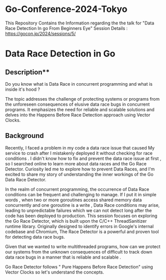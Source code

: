 # Go-Conference-2024-Tokyo
This Repository Contains the Information regarding the the talk for "Data Race Detection In go From Beginners Eye" 
Session Details : https://gocon.jp/2024/sessions/5/

# Data Race Detection in Go

## Description**

Do you know what is Data Race in concurrent programming and what is inside it's hood ?

The topic addresses the challenge of protecting systems or programs from the unforeseen consequences of elusive data race bugs in concurrent programs. It emphasizes the need for reliable and scalable solutions and delves into the Happens Before Race Detection approach using Vector Clocks.

## Background

Recently, I faced a problem in my code a data race issue that caused My service to crash after I mistakenly deployed it without checking for race conditions . I didn't know how to fix and prevent the data race issue at first , so I searched online to learn more about data races and the Go Race Detector. Curiosity led me to explore how to prevent Data Races, and I'm excited to share my story of understanding the inner workings of the Go Data Race Detector.

In the realm of concurrent programming, the occurrence of Data Race conditions can be frequent and challenging to manage. If I put it in simple words , when two or more goroutines access shared memory data concurrently and one goroutine is a write , Data Race conditions may arise, leading to unpredictable failures which we can not detect long after the code has been deployed to production. This session focuses on exploring the Go Race Detector, which is built upon the C/C++ ThreadSanitizer runtime library. Originally designed to identify errors in Google's internal codebase and Chromium, The Race Detector is a powerful and proven tool for detecting data race bugs.

Given that we wanted to write multithreaded programs, how can we protect our systems from the unknown consequences of difficult to track down data race bugs in a manner that is reliable and scalable .

Go Race Detector follows " Pure Happens Before Race Detection" using Vector Clocks so let's understand the concepts.
